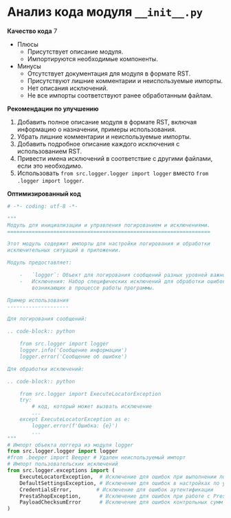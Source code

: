 # Анализ кода модуля `__init__.py`

**Качество кода**
7
- Плюсы
    - Присутствует описание модуля.
    - Импортируются необходимые компоненты.
- Минусы
    - Отсутствует документация для модуля в формате RST.
    - Присутствуют лишние комментарии и неиспользуемые импорты.
    - Нет описания исключений.
    - Не все импорты соответствуют ранее обработанным файлам.

**Рекомендации по улучшению**

1.  Добавить полное описание модуля в формате RST, включая информацию о назначении, примеры использования.
2.  Убрать лишние комментарии и неиспользуемые импорты.
3.  Добавить подробное описание каждого исключения с использованием RST.
4.  Привести имена исключений в соответствие с другими файлами, если это необходимо.
5.  Использовать `from src.logger.logger import logger` вместо `from .logger import logger`.

**Оптимизированный код**

```python
# -*- coding: utf-8 -*-

"""
Модуль для инициализации и управления логированием и исключениями.
==================================================================

Этот модуль содержит импорты для настройки логирования и обработки
исключительных ситуаций в приложении.

Модуль предоставляет:

    -   `logger`: Объект для логирования сообщений разных уровней важности.
    -   Исключения: Набор специфических исключений для обработки ошибок,
        возникающих в процессе работы программы.

Пример использования
--------------------

Для логирования сообщений:

.. code-block:: python

    from src.logger import logger
    logger.info('Сообщение информации')
    logger.error('Сообщение об ошибке')

Для обработки исключений:

.. code-block:: python

    from src.logger import ExecuteLocatorException
    try:
        # код, который может вызвать исключение
        ...
    except ExecuteLocatorException as e:
        logger.error(f'Ошибка: {e}')
        ...
"""
# Импорт объекта логгера из модуля logger
from src.logger.logger import logger
#from .beeper import Beeper # Удален неиспользуемый импорт
# Импорт пользовательских исключений
from src.logger.exceptions import (
    ExecuteLocatorException,  # Исключение для ошибок при выполнении локаторов
    DefaultSettingsException, # Исключение для ошибок в настройках по умолчанию
    CredentialsError,        # Исключение для ошибок аутентификации
    PrestaShopException,      # Исключение для ошибок при работе с PrestaShop
    PayloadChecksumError      # Исключение для ошибок контрольных сумм данных
)
```
